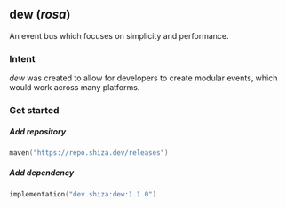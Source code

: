 ## dew (*rosa*)

An event bus which focuses on simplicity and performance.

### Intent

*dew* was created to allow for developers to create modular events, which would work across many
platforms.

### Get started

##### Add repository

```kotlin
maven("https://repo.shiza.dev/releases")
```

##### Add dependency

```kotlin
implementation("dev.shiza:dew:1.1.0")
```